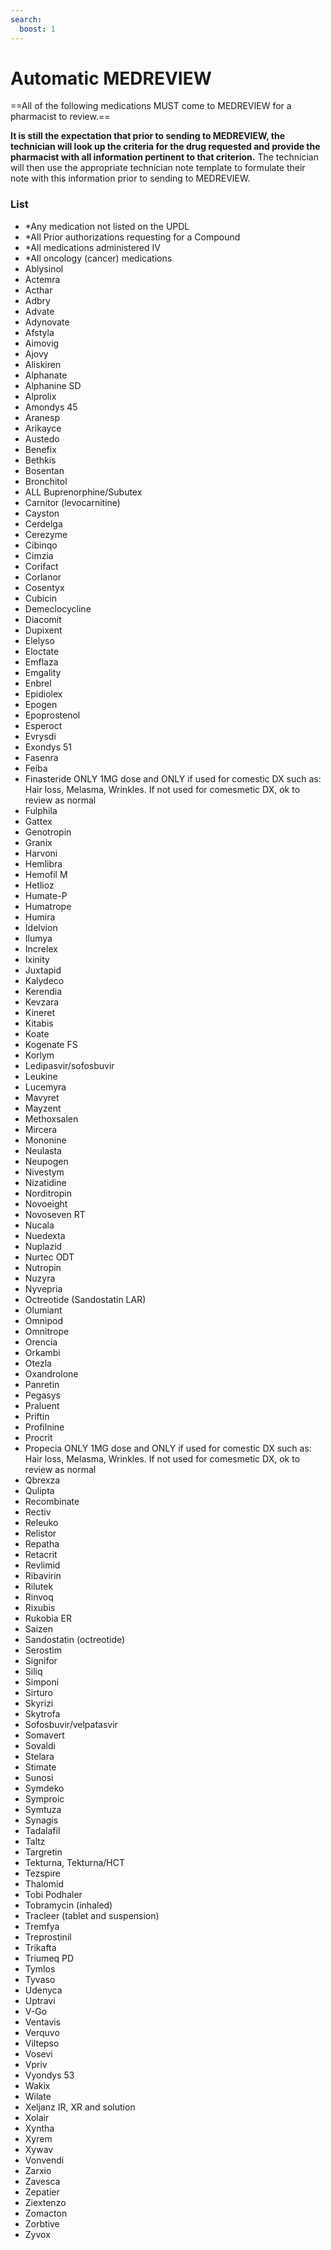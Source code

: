 ```yaml
---
search:
  boost: 1
---
```


# Automatic MEDREVIEW

==All of the following medications MUST come to MEDREVIEW for a pharmacist to review.==

**It is still the expectation that prior to sending to MEDREVIEW, the technician will look up the criteria for the drug requested and provide the pharmacist with all information pertinent to that criterion.** The technician will then use the appropriate technician note template to formulate their note with this information prior to sending to MEDREVIEW.

### List

- *Any medication not listed on the UPDL
- *All Prior authorizations requesting for a Compound
- *All medications administered IV
- *All oncology (cancer) medications
- Ablysinol
- Actemra
- Acthar
- Adbry   
- Advate  
- Adynovate      
- Afstyla  
- Aimovig  
- Ajovy   
- Aliskiren  
- Alphanate  
- Alphanine SD  
- Alprolix    
- Amondys 45  
- Aranesp  
- Arikayce  
- Austedo  
- Benefix  
- Bethkis  
- Bosentan  
- Bronchitol  
- ALL Buprenorphine/Subutex 
- Carnitor (levocarnitine)  
- Cayston  
- Cerdelga  
- Cerezyme
- Cibinqo
- Cimzia
- Corifact 
- Corlanor
- Cosentyx  
- Cubicin  
- Demeclocycline  
- Diacomit  
- Dupixent  
- Elelyso  
- Eloctate  
- Emflaza  
- Emgality  
- Enbrel    
- Epidiolex  
- Epogen  
- Epoprostenol  
- Esperoct  
- Evrysdi  
- Exondys 51  
- Fasenra  
- Feiba
- Finasteride ONLY 1MG dose and ONLY if used for comestic DX such as: Hair loss, Melasma, Wrinkles. If not used for comesmetic DX, ok to review as normal   
- Fulphila  
- Gattex  
- Genotropin  
- Granix  
- Harvoni  
- Hemlibra  
- Hemofil M  
- Hetlioz  
- Humate-P  
- Humatrope  
- Humira  
- Idelvion  
- Ilumya  
- Increlex  
- Ixinity  
- Juxtapid
- Kalydeco
- Kerendia
- Kevzara
- Kineret
- Kitabis  
- Koate  
- Kogenate FS  
- Korlym  
- Ledipasvir/sofosbuvir  
- Leukine  
- Lucemyra  
- Mavyret  
- Mayzent  
- Methoxsalen  
- Mircera  
- Mononine    
- Neulasta  
- Neupogen  
- Nivestym  
- Nizatidine  
- Norditropin  
- Novoeight  
- Novoseven RT  
- Nucala  
- Nuedexta  
- Nuplazid  
- Nurtec ODT  
- Nutropin  
- Nuzyra  
- Nyvepria  
- Octreotide (Sandostatin LAR)  
- Olumiant  
- Omnipod  
- Omnitrope    
- Orencia  
- Orkambi  
- Otezla  
- Oxandrolone  
- Panretin  
- Pegasys  
- Praluent
- Priftin  
- Profilnine  
- Procrit
- Propecia ONLY 1MG dose and ONLY if used for comestic DX such as: Hair loss, Melasma, Wrinkles. If not used for comesmetic DX, ok to review as normal     
- Qbrexza  
- Qulipta  
- Recombinate  
- Rectiv  
- Releuko  
- Relistor  
- Repatha  
- Retacrit  
- Revlimid  
- Ribavirin  
- Rilutek  
- Rinvoq  
- Rixubis  
- Rukobia ER  
- Saizen  
- Sandostatin (octreotide)  
- Serostim  
- Signifor    
- Siliq  
- Simponi  
- Sirturo  
- Skyrizi  
- Skytrofa  
- Sofosbuvir/velpatasvir  
- Somavert  
- Sovaldi  
- Stelara  
- Stimate  
- Sunosi 
- Symdeko  
- Symproic  
- Symtuza  
- Synagis  
- Tadalafil  
- Taltz
- Targretin  
- Tekturna, Tekturna/HCT  
- Tezspire  
- Thalomid  
- Tobi Podhaler  
- Tobramycin (inhaled)  
- Tracleer (tablet and suspension)  
- Tremfya  
- Treprostinil  
- Trikafta  
- Triumeq PD  
- Tymlos  
- Tyvaso  
- Udenyca  
- Uptravi  
- V-Go  
- Ventavis  
- Verquvo  
- Viltepso  
- Vosevi  
- Vpriv  
- Vyondys 53  
- Wakix  
- Wilate 
- Xeljanz IR, XR and solution  
- Xolair  
- Xyntha  
- Xyrem  
- Xywav  
- Vonvendi  
- Zarxio  
- Zavesca  
- Zepatier  
- Ziextenzo  
- Zomacton  
- Zorbtive    
- Zyvox   
